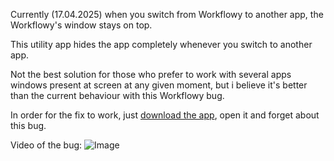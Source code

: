 Currently (17.04.2025) when you switch from Workflowy to another app, the Workflowy's window stays on top.

This utility app hides the app completely whenever you switch to another app.

Not the best solution for those who prefer to work with several apps windows present at screen at any given moment, but i believe it's better than the current behaviour with this Workflowy bug.

In order for the fix to work, just [download the app](https://github.com/user-attachments/files/19788700/hide-workflowy.app.zip), open it and forget about this bug.

Video of the bug:
![Image](https://github.com/user-attachments/assets/bb134280-bdbc-41cf-a812-7c506f14a4cc)
